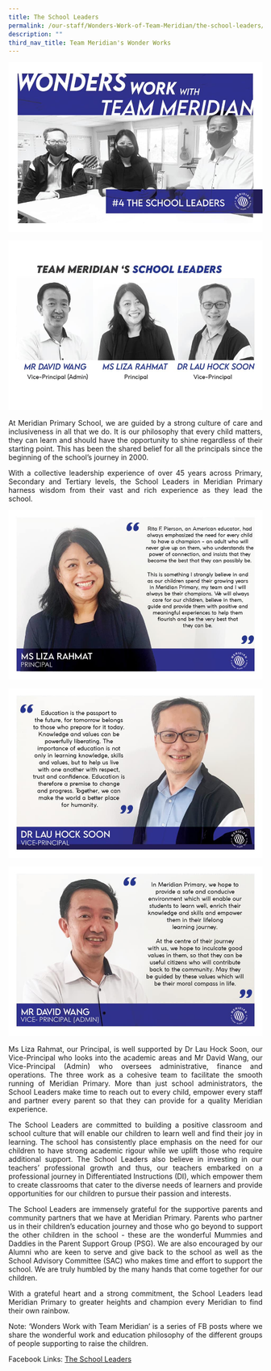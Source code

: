 ```yaml
---
title: The School Leaders
permalink: /our-staff/Wonders-Work-of-Team-Meridian/the-school-leaders/
description: ""
third_nav_title: Team Meridian's Wonder Works
---
```

![](/images/Wonder%20Work/The%20School%20Leaders/Schools%20Leaders%201.jpg)

![](/images/Wonder%20Work/The%20School%20Leaders/Teachers%20Leader%202.jpg)

<p align = "justify">At Meridian Primary School, we are guided by a strong culture of care and inclusiveness in all that we do. It is our philosophy that every child matters, they can learn and should have the opportunity to shine regardless of their starting point. This has been the shared belief for all the principals since the beginning of the school’s journey in 2000.</p>

<p align = "justify">With a collective leadership experience of over 45 years across Primary, Secondary and Tertiary levels, the School Leaders in Meridian Primary harness wisdom from their vast and rich experience as they lead the school.</p>

![](/images/Wonder%20Work/The%20School%20Leaders/Teachers%20Leader%203.jpg)

![](/images/Wonder%20Work/The%20School%20Leaders/Teachers%20Leader%204.jpg)

![](/images/Wonder%20Work/The%20School%20Leaders/Teachers%20Leader%205.jpg)

<p align = "justify">Ms Liza Rahmat, our Principal, is well supported by Dr Lau Hock Soon, our Vice-Principal who looks into the academic areas and Mr David Wang, our Vice-Principal (Admin) who oversees administrative, finance and operations. The three work as a cohesive team to facilitate the smooth running of Meridian Primary. More than just school administrators, the School Leaders make time to reach out to every child, empower every staff and partner every parent so that they can provide for a quality Meridian experience.</p>

<p align = "justify">The School Leaders are committed to building a positive classroom and school culture that will enable our children to learn well and find their joy in learning. The school has consistently place emphasis on the need for our children to have strong academic rigour while we uplift those who require additional support. The School Leaders also believe in investing in our teachers’ professional growth and thus, our teachers embarked on a professional journey in Differentiated Instructions (DI), which empower them to create classrooms that cater to the diverse needs of learners and provide opportunities for our children to pursue their passion and interests.</p>

<p align = "justify">The School Leaders are immensely grateful for the supportive parents and community partners that we have at Meridian Primary. Parents who partner us in their children’s education journey and those who go beyond to support the other children in the school - these are the wonderful Mummies and Daddies in the Parent Support Group (PSG). We are also encouraged by our Alumni who are keen to serve and give back to the school as well as the School Advisory Committee (SAC) who makes time and effort to support the school. We are truly humbled by the many hands that come together for our children.</p>

<p align = "justify">With a grateful heart and a strong commitment, the School Leaders lead Meridian Primary to greater heights and champion every Meridian to find their own rainbow.</p>

  

<p align = "justify">Note:  
‘Wonders Work with Team Meridian’ is a series of FB posts where we share the wonderful work and education philosophy of the different groups of people supporting to raise the children.</p>

<p>Facebook Links: <a href="https://www.facebook.com/meridianpri/photos/pcb.235641327970479/235641231303822/?type=3&theater">The School Leaders</a></p>